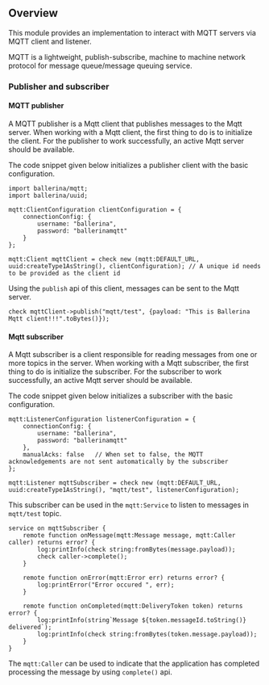 ## Overview
This module provides an implementation to interact with MQTT servers via MQTT client and listener.

MQTT is a lightweight, publish-subscribe, machine to machine network protocol for message queue/message queuing service.

### Publisher and subscriber
#### MQTT publisher
A MQTT publisher is a Mqtt client that publishes messages to the Mqtt server. When working with a Mqtt client, the first thing to do is to initialize the client.
For the publisher to work successfully, an active Mqtt server should be available.

The code snippet given below initializes a publisher client with the basic configuration.
```ballerina
import ballerina/mqtt;
import ballerina/uuid;
 
mqtt:ClientConfiguration clientConfiguration = {
    connectionConfig: {
        username: "ballerina",
        password: "ballerinamqtt"
    }
};

mqtt:Client mqttClient = check new (mqtt:DEFAULT_URL, uuid:createType1AsString(), clientConfiguration); // A unique id needs to be provided as the client id
```
Using the `publish` api of this client, messages can be sent to the Mqtt server.
```ballerina
check mqttClient->publish("mqtt/test", {payload: "This is Ballerina Mqtt client!!!".toBytes()});
```
#### Mqtt subscriber
A Mqtt subscriber is a client responsible for reading messages from one or more topics in the server. When working with a Mqtt subscriber, the first thing to do is initialize the subscriber.
For the subscriber to work successfully, an active Mqtt server should be available.

The code snippet given below initializes a subscriber with the basic configuration.
```ballerina
mqtt:ListenerConfiguration listenerConfiguration = {
    connectionConfig: {
        username: "ballerina",
        password: "ballerinamqtt"
    },
    manualAcks: false   // When set to false, the MQTT acknowledgements are not sent automatically by the subscriber
};

mqtt:Listener mqttSubscriber = check new (mqtt:DEFAULT_URL, uuid:createType1AsString(), "mqtt/test", listenerConfiguration);
```
This subscriber can be used in the `mqtt:Service` to listen to messages in `mqtt/test` topic.
```ballerina
service on mqttSubscriber {
    remote function onMessage(mqtt:Message message, mqtt:Caller caller) returns error? {
        log:printInfo(check string:fromBytes(message.payload));
        check caller->complete();
    }

    remote function onError(mqtt:Error err) returns error? {
        log:printError("Error occured ", err);
    }

    remote function onCompleted(mqtt:DeliveryToken token) returns error? {
        log:printInfo(string`Message ${token.messageId.toString()} delivered`);
        log:printInfo(check string:fromBytes(token.message.payload));
    }
}
```
The `mqtt:Caller` can be used to indicate that the application has completed processing the message by using `complete()` api.
